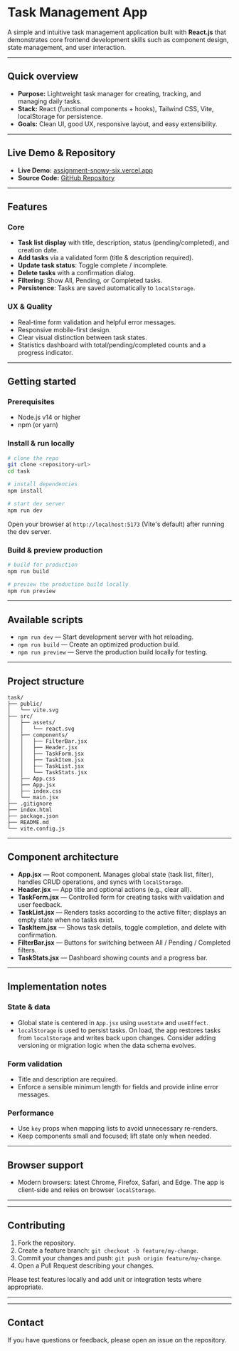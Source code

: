 # Task Management App

A simple and intuitive task management application built with **React.js** that demonstrates core frontend development skills such as component design, state management, and user interaction.

---

## Quick overview

* **Purpose:** Lightweight task manager for creating, tracking, and managing daily tasks.
* **Stack:** React (functional components + hooks), Tailwind CSS, Vite, localStorage for persistence.
* **Goals:** Clean UI, good UX, responsive layout, and easy extensibility.

---

## Live Demo & Repository

* **Live Demo:** [assignment-snowy-six.vercel.app](https://assignment-snowy-six.vercel.app/)
* **Source Code:** [GitHub Repository](https://github.com/niteshverma01/assignment-.git)

---

## Features

### Core

* **Task list display** with title, description, status (pending/completed), and creation date.
* **Add tasks** via a validated form (title & description required).
* **Update task status**: Toggle complete / incomplete.
* **Delete tasks** with a confirmation dialog.
* **Filtering**: Show All, Pending, or Completed tasks.
* **Persistence**: Tasks are saved automatically to `localStorage`.

### UX & Quality

* Real-time form validation and helpful error messages.
* Responsive mobile-first design.
* Clear visual distinction between task states.
* Statistics dashboard with total/pending/completed counts and a progress indicator.

---

## Getting started

### Prerequisites

* Node.js v14 or higher
* npm (or yarn)

### Install & run locally

```bash
# clone the repo
git clone <repository-url>
cd task

# install dependencies
npm install

# start dev server
npm run dev
```

Open your browser at `http://localhost:5173` (Vite's default) after running the dev server.

### Build & preview production

```bash
# build for production
npm run build

# preview the production build locally
npm run preview
```

---

## Available scripts

* `npm run dev` — Start development server with hot reloading.
* `npm run build` — Create an optimized production build.
* `npm run preview` — Serve the production build locally for testing.

---

## Project structure

```
task/
├── public/
│   └── vite.svg
├── src/
│   ├── assets/
│   │   └── react.svg
│   ├── components/
│   │   ├── FilterBar.jsx
│   │   ├── Header.jsx
│   │   ├── TaskForm.jsx
│   │   ├── TaskItem.jsx
│   │   ├── TaskList.jsx
│   │   └── TaskStats.jsx
│   ├── App.css
│   ├── App.jsx
│   ├── index.css
│   └── main.jsx
├── .gitignore
├── index.html
├── package.json
├── README.md
└── vite.config.js
```

---

## Component architecture

* **App.jsx** — Root component. Manages global state (task list, filter), handles CRUD operations, and syncs with `localStorage`.
* **Header.jsx** — App title and optional actions (e.g., clear all).
* **TaskForm.jsx** — Controlled form for creating tasks with validation and user feedback.
* **TaskList.jsx** — Renders tasks according to the active filter; displays an empty state when no tasks exist.
* **TaskItem.jsx** — Shows task details, toggle completion, and delete with confirmation.
* **FilterBar.jsx** — Buttons for switching between All / Pending / Completed filters.
* **TaskStats.jsx** — Dashboard showing counts and a progress bar.

---

## Implementation notes

### State & data

* Global state is centered in `App.jsx` using `useState` and `useEffect`.
* `localStorage` is used to persist tasks. On load, the app restores tasks from `localStorage` and writes back upon changes. Consider adding versioning or migration logic when the data schema evolves.

### Form validation

* Title and description are required.
* Enforce a sensible minimum length for fields and provide inline error messages.

### Performance

* Use `key` props when mapping lists to avoid unnecessary re-renders.
* Keep components small and focused; lift state only when needed.

---

## Browser support

* Modern browsers: latest Chrome, Firefox, Safari, and Edge. The app is client-side and relies on browser `localStorage`.

---



---

## Contributing

1. Fork the repository.
2. Create a feature branch: `git checkout -b feature/my-change`.
3. Commit your changes and push: `git push origin feature/my-change`.
4. Open a Pull Request describing your changes.

Please test features locally and add unit or integration tests where appropriate.

---


---

## Contact

If you have questions or feedback, please open an issue on the repository.
